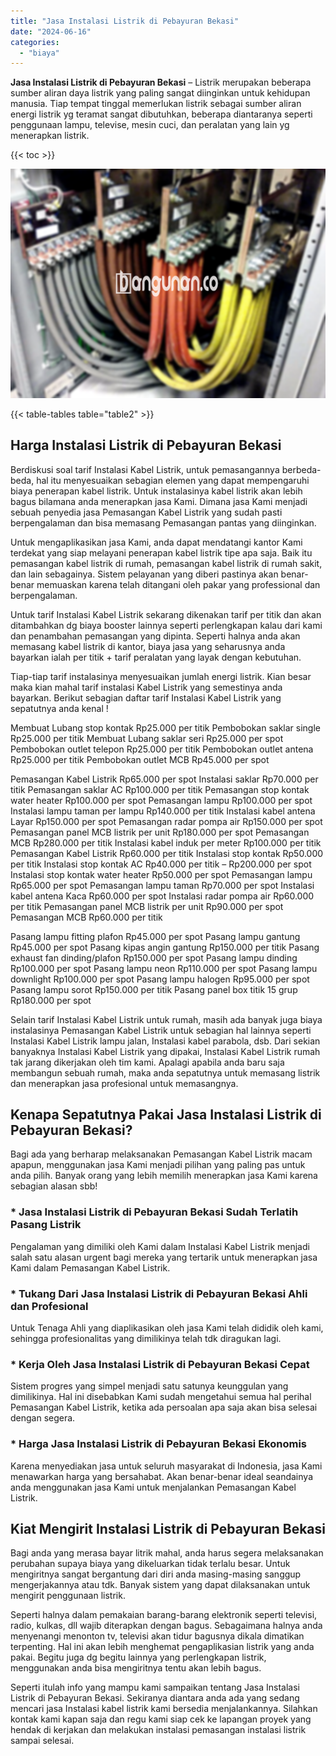 ```yaml
---
title: "Jasa Instalasi Listrik di Pebayuran Bekasi"
date: "2024-06-16"
categories: 
  - "biaya"
---
```


**Jasa Instalasi Listrik di Pebayuran Bekasi** – Listrik merupakan beberapa sumber aliran daya listrik yang paling sangat diinginkan untuk kehidupan manusia. Tiap tempat tinggal memerlukan listrik sebagai sumber aliran energi listrik yg teramat sangat dibutuhkan, beberapa diantaranya seperti penggunaan lampu, televise, mesin cuci, dan peralatan yang lain yg menerapkan listrik.

{{< toc >}}

![Jasa Instalasi Listrik di Pebayuran Bekasi](/images/instalasi-listrik-murah21.png)

{{< table-tables table="table2" >}}

## Harga Instalasi Listrik di Pebayuran Bekasi

Berdiskusi soal tarif Instalasi Kabel Listrik, untuk pemasangannya berbeda-beda, hal itu menyesuaikan sebagian elemen yang dapat mempengaruhi biaya penerapan kabel listrik. Untuk instalasinya kabel listrik akan lebih bagus bilamana anda menerapkan jasa Kami. Dimana jasa Kami menjadi sebuah penyedia jasa Pemasangan Kabel Listrik yang sudah pasti berpengalaman dan bisa memasang Pemasangan pantas yang diinginkan.

Untuk mengaplikasikan jasa Kami, anda dapat mendatangi kantor Kami terdekat yang siap melayani penerapan kabel listrik tipe apa saja. Baik itu pemasangan kabel listrik di rumah, pemasangan kabel listrik di rumah sakit, dan lain sebagainya. Sistem pelayanan yang diberi pastinya akan benar-benar memuaskan karena telah ditangani oleh pakar yang professional dan berpengalaman.

Untuk tarif Instalasi Kabel Listrik sekarang dikenakan tarif per titik dan akan ditambahkan dg biaya booster lainnya seperti perlengkapan kalau dari kami dan penambahan pemasangan yang dipinta. Seperti halnya anda akan memasang kabel listrik di kantor, biaya jasa yang seharusnya anda bayarkan ialah per titik + tarif peralatan yang layak dengan kebutuhan.

Tiap-tiap tarif instalasinya menyesuaikan jumlah energi listrik. Kian besar maka kian mahal tarif instalasi Kabel Listrik yang semestinya anda bayarkan. Berikut sebagian daftar tarif Instalasi Kabel Listrik yang sepatutnya anda kenal !

Membuat Lubang stop kontak Rp25.000 per titik Pembobokan saklar single Rp25.000 per titik Membuat Lubang saklar seri Rp25.000 per spot Pembobokan outlet telepon Rp25.000 per titik Pembobokan outlet antena Rp25.000 per titik Pembobokan outlet MCB Rp45.000 per spot

Pemasangan Kabel Listrik Rp65.000 per spot Instalasi saklar Rp70.000 per titik Pemasangan saklar AC Rp100.000 per titik Pemasangan stop kontak water heater Rp100.000 per spot Pemasangan lampu Rp100.000 per spot Instalasi lampu taman per lampu Rp140.000 per titik Instalasi kabel antena Layar Rp150.000 per spot Pemasangan radar pompa air Rp150.000 per spot Pemasangan panel MCB listrik per unit Rp180.000 per spot Pemasangan MCB Rp280.000 per titik Instalasi kabel induk per meter Rp100.000 per titik Pemasangan Kabel Listrik Rp60.000 per titik Instalasi stop kontak Rp50.000 per titik Instalasi stop kontak AC Rp40.000 per titik – Rp200.000 per spot Instalasi stop kontak water heater Rp50.000 per spot Pemasangan lampu Rp65.000 per spot Pemasangan lampu taman Rp70.000 per spot Instalasi kabel antena Kaca Rp60.000 per spot Instalasi radar pompa air Rp60.000 per titik Pemasangan panel MCB listrik per unit Rp90.000 per spot Pemasangan MCB Rp60.000 per titik

Pasang lampu fitting plafon Rp45.000 per spot Pasang lampu gantung Rp45.000 per spot Pasang kipas angin gantung Rp150.000 per titik Pasang exhaust fan dinding/plafon Rp150.000 per spot Pasang lampu dinding Rp100.000 per spot Pasang lampu neon Rp110.000 per spot Pasang lampu downlight Rp100.000 per spot Pasang lampu halogen Rp95.000 per spot Pasang lampu sorot Rp150.000 per titik Pasang panel box titik 15 grup Rp180.000 per spot

Selain tarif Instalasi Kabel Listrik untuk rumah, masih ada banyak juga biaya instalasinya Pemasangan Kabel Listrik untuk sebagian hal lainnya seperti Instalasi Kabel Listrik lampu jalan, Instalasi kabel parabola, dsb. Dari sekian banyaknya Instalasi Kabel Listrik yang dipakai, Instalasi Kabel Listrik rumah tak jarang dikerjakan oleh tim kami. Apalagi apabila anda baru saja membangun sebuah rumah, maka anda sepatutnya untuk memasang listrik dan menerapkan jasa profesional untuk memasangnya.

## Kenapa Sepatutnya Pakai Jasa Instalasi Listrik di Pebayuran Bekasi?

Bagi ada yang berharap melaksanakan Pemasangan Kabel Listrik macam apapun, menggunakan jasa Kami menjadi pilihan yang paling pas untuk anda pilih. Banyak orang yang lebih memilih menerapkan jasa Kami karena sebagian alasan sbb!

### \* Jasa Instalasi Listrik di Pebayuran Bekasi Sudah Terlatih Pasang Listrik

Pengalaman yang dimiliki oleh Kami dalam Instalasi Kabel Listrik menjadi salah satu alasan urgent bagi mereka yang tertarik untuk menerapkan jasa Kami dalam Pemasangan Kabel Listrik.

### \* Tukang Dari Jasa Instalasi Listrik di Pebayuran Bekasi Ahli dan Profesional

Untuk Tenaga Ahli yang diaplikasikan oleh jasa Kami telah dididik oleh kami, sehingga profesionalitas yang dimilikinya telah tdk diragukan lagi.

### \* Kerja Oleh Jasa Instalasi Listrik di Pebayuran Bekasi Cepat

Sistem progres yang simpel menjadi satu satunya keunggulan yang dimilikinya. Hal ini disebabkan Kami sudah mengetahui semua hal perihal Pemasangan Kabel Listrik, ketika ada persoalan apa saja akan bisa selesai dengan segera.

### \* Harga Jasa Instalasi Listrik di Pebayuran Bekasi Ekonomis

Karena menyediakan jasa untuk seluruh masyarakat di Indonesia, jasa Kami menawarkan harga yang bersahabat. Akan benar-benar ideal seandainya anda menggunakan jasa Kami untuk menjalankan Pemasangan Kabel Listrik.

## Kiat Mengirit Instalasi Listrik di Pebayuran Bekasi


Bagi anda yang merasa bayar litrik mahal, anda harus segera melaksanakan perubahan supaya biaya yang dikeluarkan tidak terlalu besar. Untuk mengiritnya sangat bergantung dari diri anda masing-masing sanggup mengerjakannya atau tdk. Banyak sistem yang dapat dilaksanakan untuk mengirit penggunaan listrik.

Seperti halnya dalam pemakaian barang-barang elektronik seperti televisi, radio, kulkas, dll wajib diterapkan dengan bagus. Sebagaimana halnya anda menyenangi menonton tv, televisi akan tidur bagusnya dikala dimatikan terpenting. Hal ini akan lebih menghemat pengaplikasian listrik yang anda pakai. Begitu juga dg begitu lainnya yang perlengkapan listrik, menggunakan anda bisa mengiritnya tentu akan lebih bagus.

Seperti itulah info yang mampu kami sampaikan tentang Jasa Instalasi Listrik di Pebayuran Bekasi. Sekiranya diantara anda ada yang sedang mencari jasa Instalasi kabel listrik kami bersedia menjalankannya. Silahkan kontak kami kapan saja dan regu kami siap cek ke lapangan proyek yang hendak di kerjakan dan melakukan instalasi pemasangan instalasi listrik sampai selesai.
